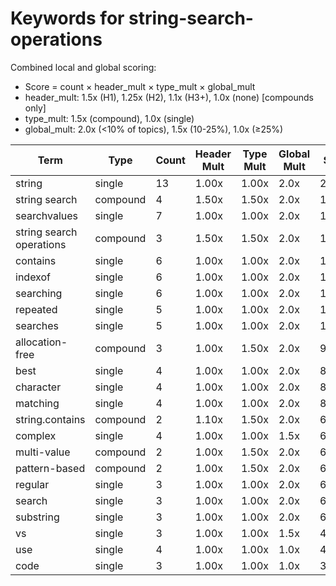 # Keywords for string-search-operations

Combined local and global scoring:
- Score = count × header_mult × type_mult × global_mult
- header_mult: 1.5x (H1), 1.25x (H2), 1.1x (H3+), 1.0x (none) [compounds only]
- type_mult: 1.5x (compound), 1.0x (single)
- global_mult: 2.0x (<10% of topics), 1.5x (10-25%), 1.0x (≥25%)

| Term | Type | Count | Header Mult | Type Mult | Global Mult | Score |
|------|------|-------|-------------|-----------|-------------|-------|
| string | single | 13 | 1.00x | 1.00x | 2.0x | 26.000 |
| string search | compound | 4 | 1.50x | 1.50x | 2.0x | 18.000 |
| searchvalues | single | 7 | 1.00x | 1.00x | 2.0x | 14.000 |
| string search operations | compound | 3 | 1.50x | 1.50x | 2.0x | 13.500 |
| contains | single | 6 | 1.00x | 1.00x | 2.0x | 12.000 |
| indexof | single | 6 | 1.00x | 1.00x | 2.0x | 12.000 |
| searching | single | 6 | 1.00x | 1.00x | 2.0x | 12.000 |
| repeated | single | 5 | 1.00x | 1.00x | 2.0x | 10.000 |
| searches | single | 5 | 1.00x | 1.00x | 2.0x | 10.000 |
| allocation-free | compound | 3 | 1.00x | 1.50x | 2.0x | 9.000 |
| best | single | 4 | 1.00x | 1.00x | 2.0x | 8.000 |
| character | single | 4 | 1.00x | 1.00x | 2.0x | 8.000 |
| matching | single | 4 | 1.00x | 1.00x | 2.0x | 8.000 |
| string.contains | compound | 2 | 1.10x | 1.50x | 2.0x | 6.600 |
| complex | single | 4 | 1.00x | 1.00x | 1.5x | 6.000 |
| multi-value | compound | 2 | 1.00x | 1.50x | 2.0x | 6.000 |
| pattern-based | compound | 2 | 1.00x | 1.50x | 2.0x | 6.000 |
| regular | single | 3 | 1.00x | 1.00x | 2.0x | 6.000 |
| search | single | 3 | 1.00x | 1.00x | 2.0x | 6.000 |
| substring | single | 3 | 1.00x | 1.00x | 2.0x | 6.000 |
| vs | single | 3 | 1.00x | 1.00x | 1.5x | 4.500 |
| use | single | 4 | 1.00x | 1.00x | 1.0x | 4.000 |
| code | single | 3 | 1.00x | 1.00x | 1.0x | 3.000 |
